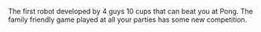 The first robot developed by 4 guys 10 cups that can beat you at Pong.
The family friendly game played at all your parties has some new competition.
